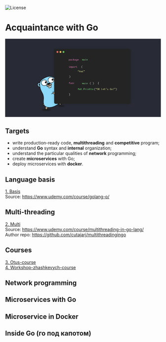 ![License](https://img.shields.io/github/license/p-12s/own-golang-manual)

# Acquaintance with Go
![Go](https://github.com/p-12s/own-golang-manual/blob/master/go.png?raw=true)
  
## Targets
- write production-ready code, <b>multithreading</b> and <b>competitive</b> program;
- understand <b>Go</b> syntax and <b>internal</b> organization;
- understand the particular qualities of <b>network</b> programming;
- create <b>microservices</b> with Go;
- deploy microservices with <b>docker</b>.

## Language basis
[1. Basis](https://github.com/p-12s/own-golang-manual/tree/master/1-golang-introduction)  
Source: https://www.udemy.com/course/golang-o/  

## Multi-threading
[2. Multi](https://github.com/p-12s/own-golang-manual/tree/master/2-multi-threading-in-go)  
Source: https://www.udemy.com/course/multithreading-in-go-lang/  
Author repo: https://github.com/cutajarj/multithreadingingo  

## Courses
[3. Otus-course](https://github.com/p-12s/own-golang-manual/tree/master/3-otus-golang-course)  
[4. Workshop-zhashkevych-course](https://github.com/p-12s/own-golang-manual/tree/master/4-workshop-zhashkevych)  

## Network programming

## Microservices with Go

## Microservice in Docker

## Inside Go (го под капотом)
